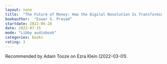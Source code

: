 ```yaml
---
layout: none
title:  "The Future of Money: How the Digital Revolution Is Transforming Currencies and Finance"
bookauthor:  "Eswar S. Prasad"
startdate: 2022-06-28
date: 2022-07-15
mode: "Libby audiobook"
categories: books
rating: 3
---
```


Recommended by Adam Tooze on Ezra Klein (2022-03-01).
